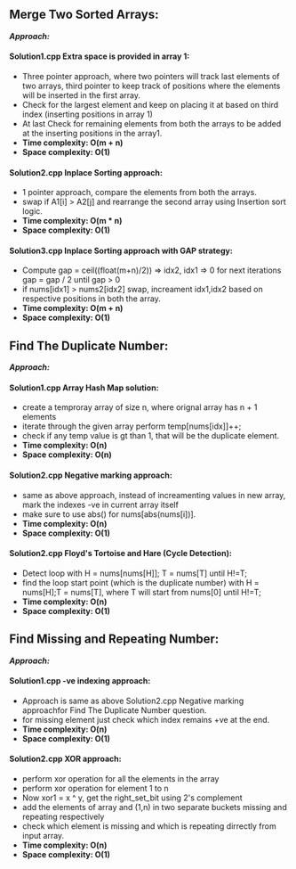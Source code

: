 ## Merge Two Sorted Arrays:

**_Approach:_**

#### Solution1.cpp Extra space is provided in array 1:

- Three pointer approach, where two pointers will track last elements of two arrays, third pointer to keep track of positions where the elements will be inserted in the first array.  
- Check for the largest element and keep on placing it at based on third index (inserting positions in array 1)
- At last Check for remaining elements from both the arrays to be added at the inserting positions in the array1.
- **Time complexity: O(m + n)** 
- **Space complexity: O(1)**

#### Solution2.cpp Inplace Sorting approach:

- 1 pointer approach, compare the elements from both the arrays.
- swap if A1[i] > A2[j] and rearrange the second array using Insertion sort logic.
- **Time complexity: O(m * n)** 
- **Space complexity: O(1)**

#### Solution3.cpp Inplace Sorting approach with GAP strategy:

- Compute gap = ceil((float(m+n)/2)) => idx2, idx1 => 0 for next iterations gap = gap / 2 until gap > 0
- if nums[idx1] > nums2[idx2] swap,  increament idx1,idx2 based on respective positions in both the array.
- **Time complexity: O(m + n)** 
- **Space complexity: O(1)**

## Find The Duplicate Number:

**_Approach:_**

#### Solution1.cpp Array Hash Map solution:



- create a temproray array of size n, where orignal array has n + 1 elements
- iterate through the given array perform temp[nums[idx]]++;
- check if any temp value is gt than 1, that will be the duplicate element.
- **Time complexity: O(n)** 
- **Space complexity: O(n)**

#### Solution2.cpp Negative marking approach:

- same as above approach, instead of increamenting values in new array, mark the indexes -ve in current array itself
- make sure to use abs() for nums[abs(nums[i])].
- **Time complexity: O(n)** 
- **Space complexity: O(1)**

#### Solution2.cpp Floyd's Tortoise and Hare (Cycle Detection):

- Detect loop with H = nums[nums[H]]; T = nums[T] until H!=T;
- find the loop start point (which is the duplicate number) with H = nums[H];T = nums[T], where T will start from nums[0] until H!=T;
- **Time complexity: O(n)** 
- **Space complexity: O(1)**

## Find Missing and Repeating Number:

**_Approach:_**

#### Solution1.cpp -ve indexing approach:

- Approach is same as above Solution2.cpp Negative marking approachfor Find The Duplicate Number question.
- for missing element just check which index remains +ve at the end.
- **Time complexity: O(n)** 
- **Space complexity: O(1)**

#### Solution2.cpp XOR approach:

- perform xor operation for all the elements in the array
- perform xor operation for element 1 to n
- Now xor1 = x ^ y, get the right_set_bit using 2's complement
- add the elements of array and (1,n) in two separate buckets missing and repeating respectively
- check which element is missing and which is repeating dirrectly from input array.
- **Time complexity: O(n)** 
- **Space complexity: O(1)**